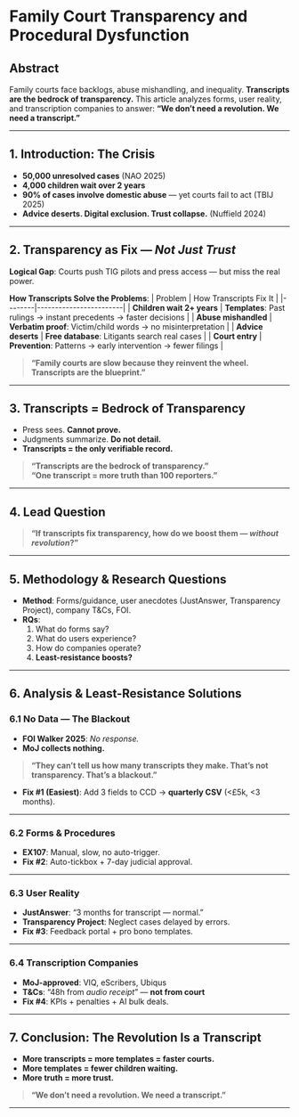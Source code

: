 # Family Court Transparency and Procedural Dysfunction

## Abstract
Family courts face backlogs, abuse mishandling, and inequality. **Transcripts are the bedrock of transparency.** This article analyzes forms, user reality, and transcription companies to answer: **“We don’t need a revolution. We need a transcript.”**

---

## 1. Introduction: The Crisis
- **50,000 unresolved cases** (NAO 2025)  
- **4,000 children wait over 2 years**  
- **90% of cases involve domestic abuse** — yet courts fail to act (TBIJ 2025)  
- **Advice deserts. Digital exclusion. Trust collapse.** (Nuffield 2024)

---

## 2. Transparency as Fix — *Not Just Trust*
**Logical Gap**: Courts push TIG pilots and press access — but miss the real power.

**How Transcripts Solve the Problems**:
| Problem | How Transcripts Fix It |
|--------|------------------------|
| **Children wait 2+ years** | **Templates**: Past rulings → instant precedents → faster decisions |
| **Abuse mishandled** | **Verbatim proof**: Victim/child words → no misinterpretation |
| **Advice deserts** | **Free database**: Litigants search real cases |
| **Court entry** | **Prevention**: Patterns → early intervention → fewer filings |

> **“Family courts are slow because they reinvent the wheel. Transcripts are the blueprint.”**

---

## 3. Transcripts = Bedrock of Transparency
- Press sees. **Cannot prove.**  
- Judgments summarize. **Do not detail.**  
- **Transcripts = the only verifiable record.**

> **“Transcripts are the bedrock of transparency.”**  
> **“One transcript = more truth than 100 reporters.”**

---

## 4. Lead Question
> **“If transcripts fix transparency, how do we boost them — *without revolution*?”**

---

## 5. Methodology & Research Questions
- **Method**: Forms/guidance, user anecdotes (JustAnswer, Transparency Project), company T&Cs, FOI.  
- **RQs**:  
  1. What do forms say?  
  2. What do users experience?  
  3. How do companies operate?  
  4. **Least-resistance boosts?**

---

## 6. Analysis & Least-Resistance Solutions

### 6.1 No Data — The Blackout
- **FOI Walker 2025**: *No response.*  
- **MoJ collects nothing.**  
> **“They can’t tell us how many transcripts they make. That’s not transparency. That’s a blackout.”**

- **Fix #1 (Easiest)**: Add 3 fields to CCD → **quarterly CSV** (<£5k, <3 months).

---

### 6.2 Forms & Procedures
- **EX107**: Manual, slow, no auto-trigger.  
- **Fix #2**: Auto-tickbox + 7-day judicial approval.

---

### 6.3 User Reality
- **JustAnswer**: “3 months for transcript — normal.”  
- **Transparency Project**: Neglect cases delayed by errors.  
- **Fix #3**: Feedback portal + pro bono templates.

---

### 6.4 Transcription Companies
- **MoJ-approved**: VIQ, eScribers, Ubiqus  
- **T&Cs**: “48h from *audio receipt*” — **not from court**  
- **Fix #4**: KPIs + penalties + AI bulk deals.

---

## 7. Conclusion: The Revolution Is a Transcript
- **More transcripts = more templates = faster courts.**  
- **More templates = fewer children waiting.**  
- **More truth = more trust.**

> **“We don’t need a revolution. We need a transcript.”**

---
